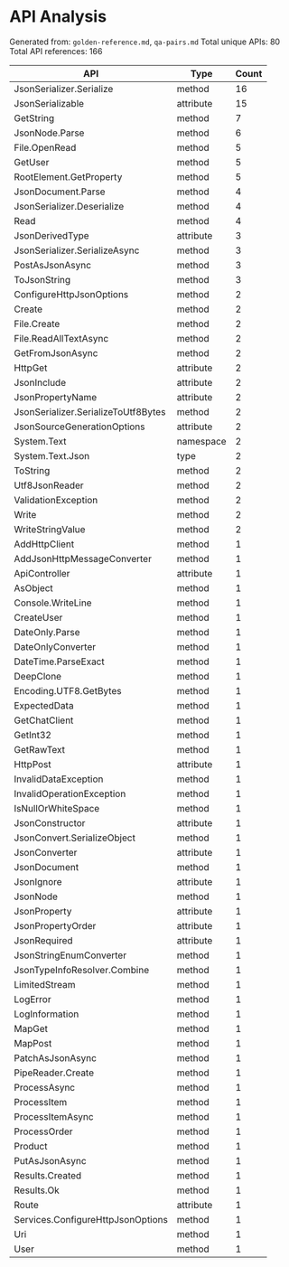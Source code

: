 # API Analysis

Generated from: `golden-reference.md`, `qa-pairs.md`
Total unique APIs: 80
Total API references: 166

| API | Type | Count |
|-----|------|-------|
| JsonSerializer.Serialize | method | 16 |
| JsonSerializable | attribute | 15 |
| GetString | method | 7 |
| JsonNode.Parse | method | 6 |
| File.OpenRead | method | 5 |
| GetUser | method | 5 |
| RootElement.GetProperty | method | 5 |
| JsonDocument.Parse | method | 4 |
| JsonSerializer.Deserialize | method | 4 |
| Read | method | 4 |
| JsonDerivedType | attribute | 3 |
| JsonSerializer.SerializeAsync | method | 3 |
| PostAsJsonAsync | method | 3 |
| ToJsonString | method | 3 |
| ConfigureHttpJsonOptions | method | 2 |
| Create | method | 2 |
| File.Create | method | 2 |
| File.ReadAllTextAsync | method | 2 |
| GetFromJsonAsync | method | 2 |
| HttpGet | attribute | 2 |
| JsonInclude | attribute | 2 |
| JsonPropertyName | attribute | 2 |
| JsonSerializer.SerializeToUtf8Bytes | method | 2 |
| JsonSourceGenerationOptions | attribute | 2 |
| System.Text | namespace | 2 |
| System.Text.Json | type | 2 |
| ToString | method | 2 |
| Utf8JsonReader | method | 2 |
| ValidationException | method | 2 |
| Write | method | 2 |
| WriteStringValue | method | 2 |
| AddHttpClient | method | 1 |
| AddJsonHttpMessageConverter | method | 1 |
| ApiController | attribute | 1 |
| AsObject | method | 1 |
| Console.WriteLine | method | 1 |
| CreateUser | method | 1 |
| DateOnly.Parse | method | 1 |
| DateOnlyConverter | method | 1 |
| DateTime.ParseExact | method | 1 |
| DeepClone | method | 1 |
| Encoding.UTF8.GetBytes | method | 1 |
| ExpectedData | method | 1 |
| GetChatClient | method | 1 |
| GetInt32 | method | 1 |
| GetRawText | method | 1 |
| HttpPost | attribute | 1 |
| InvalidDataException | method | 1 |
| InvalidOperationException | method | 1 |
| IsNullOrWhiteSpace | method | 1 |
| JsonConstructor | attribute | 1 |
| JsonConvert.SerializeObject | method | 1 |
| JsonConverter | attribute | 1 |
| JsonDocument | method | 1 |
| JsonIgnore | attribute | 1 |
| JsonNode | method | 1 |
| JsonProperty | attribute | 1 |
| JsonPropertyOrder | attribute | 1 |
| JsonRequired | attribute | 1 |
| JsonStringEnumConverter | method | 1 |
| JsonTypeInfoResolver.Combine | method | 1 |
| LimitedStream | method | 1 |
| LogError | method | 1 |
| LogInformation | method | 1 |
| MapGet | method | 1 |
| MapPost | method | 1 |
| PatchAsJsonAsync | method | 1 |
| PipeReader.Create | method | 1 |
| ProcessAsync | method | 1 |
| ProcessItem | method | 1 |
| ProcessItemAsync | method | 1 |
| ProcessOrder | method | 1 |
| Product | method | 1 |
| PutAsJsonAsync | method | 1 |
| Results.Created | method | 1 |
| Results.Ok | method | 1 |
| Route | attribute | 1 |
| Services.ConfigureHttpJsonOptions | method | 1 |
| Uri | method | 1 |
| User | method | 1 |
